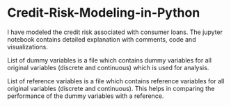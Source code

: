 # Credit-Risk-Modeling-in-Python
I have modeled the credit risk associated with consumer loans. The jupyter notebook contains detailed explanation with comments, 
code and visualizations. 

List of dummy variables is a file which contains dummy variables for all original variables (discrete and continuous) which is used for analysis.

List of reference variables is a file which contains reference variables for all original variables (discrete and continuous). This helps
in comparing the performance of the dummy variables with a reference. 
